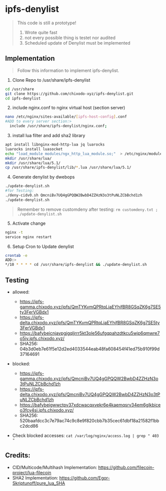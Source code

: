 # ipfs-denylist

>This code is still a prototype! 
>1. Wrote quite fast
>2. not every possible thing is testet nor audited
>3. Scheduled update of Denylist must be implemented

## Implementation

>Follow this information to implement ipfs-denylist.

1. Clone Repo to /usr/share/ipfs-denylist

```bash
cd /usr/share
git clone https://github.com/chixodo-xyz/ipfs-denylist.git
cd ipfs-denylist
```

2. include nginx.conf to nginx virtual host (section server)

```bash
nano /etc/nginx/sites-available/[ipfs-host-config].conf
#ADD to every server section:>
  include /usr/share/ipfs-denylist/nginx.conf;
```

3. install lua filter and add sha2 library

```bash
apt install libnginx-mod-http-lua jq luarocks
luarocks install luasocket
echo "load_module modules/ngx_http_lua_module.so;"  > /etc/nginx/modules-enabled/50-mod-http-lua.conf
mkdir /usr/share/lua/
mkdir /usr/share/lua/5.1/
cp /usr/share/ipfs-denylist/lib/*.lua /usr/share/lua/5.1/
```

4. Generate denylist by dwebops 

```bash
./update-denylist.sh
#for Testing: 
./deny-cidv0.sh QmcniBv7UQ4gGPQQW2BwbD4ZZHzN3o3tPuNLZCbBchd1zh
./update-denylist.sh
```

>Remember to remove customdeny after testing: `rm customdeny.txt ; ./update-denylist.sh`

5. Activate change

```bash
nginx -t
service nginx restart
```

6. Setup Cron to Update denylist
```bash
crontab -e
ADD:>
*/10 * * * * cd /usr/share/ipfs-denylist && ./update-denylist.sh
```

## Testing

- allowed:
  + https://ipfs-gamma.chixodo.xyz/ipfs/QmTYKvmQPRtqLjaEYhjfBR8GSqZK6g7SE5ty3FerVGBdx1
  + https://ipfs-delta.chixodo.xyz/ipfs/QmTYKvmQPRtqLjaEYhjfBR8GSqZK6g7SE5ty3FerVGBdx1
  + https://bafybeicnjavpgjgqljrrr5kt3ole56ufgqpahzdtkcu5wjp6qmwre7o5iy.ipfs.chixodo.xyz/
  + SHA256: 04b3d0eb7e61f5e12d2ed4033544eab48fa608454f41ed75b910f99d37164691

- blocked:
  + https://ipfs-gamma.chixodo.xyz/ipfs/QmcniBv7UQ4gGPQQW2BwbD4ZZHzN3o3tPuNLZCbBchd1zh
  + https://ipfs-delta.chixodo.xyz/ipfs/QmcniBv7UQ4gGPQQW2BwbD4ZZHzN3o3tPuNLZCbBchd1zh
  + https://bafybeigwwctpv37xdcwacqxvekr6e4kaemqsrv34em6glkbiceo3fcy4si.ipfs.chixodo.xyz/
  + SHA256: 520baafdcc3c7e79ac74c9c8e9f820cbb7b35cec61dbf18a21582f1bbc2dcd86

- Check blocked accesses: `cat /var/log/nginx/access.log | grep " 403 "`

## Credits:

- CID/Multicode/Multihash Implementation: https://github.com/filecoin-project/lua-filecoin
- SHA2 Implementation: https://github.com/Egor-Skriptunoff/pure_lua_SHA

